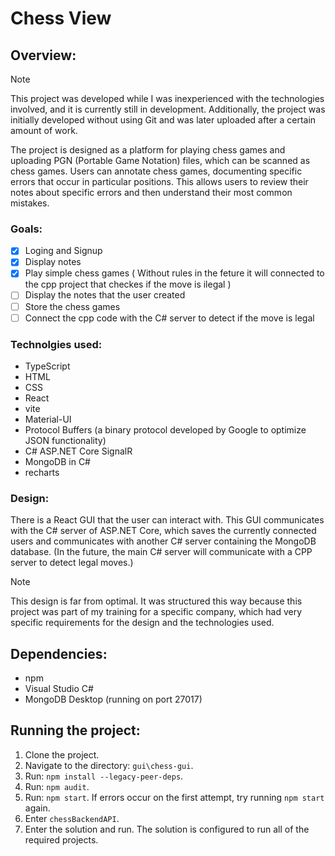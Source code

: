 # Chess View

## Overview:
> [!Note]
> This project was developed while I was inexperienced with the technologies involved, and it is currently still in development.
> Additionally, the project was initially developed without using Git and was later uploaded after a certain amount of work.

The project is designed as a platform for playing chess games and uploading PGN (Portable Game Notation) files, which can be scanned as chess games. Users can annotate chess games, documenting specific errors that occur in particular positions. This allows users to review their notes about specific errors and then understand their most common mistakes.

### Goals:
- [x] Loging and Signup
- [x] Display notes
- [x] Play simple chess games ( Without rules in the feture it will connected to the cpp project that checkes if the move is ilegal )
- [ ] Display the notes that the user created
- [ ] Store the chess games
- [ ] Connect the cpp code with the C# server to detect if the move is legal 

### Technolgies used:
- TypeScript
- HTML
- CSS
- React
- vite
- Material-UI
- Protocol Buffers (a binary protocol developed by Google to optimize JSON functionality)
- C# ASP.NET Core SignalR
- MongoDB in C#
- recharts

### Design:
There is a React GUI that the user can interact with. This GUI communicates with the C# server of ASP.NET Core, which saves the currently connected users and communicates with another C# server containing the MongoDB database. (In the future, the main C# server will communicate with a CPP server to detect legal moves.)
> [!Note]
> This design is far from optimal. It was structured this way because this project was part of my training for a specific company, which had very specific requirements for the design and the technologies used.

## Dependencies:
- npm
- Visual Studio C#
- MongoDB Desktop (running on port 27017)

## Running the project:
1. Clone the project.
2. Navigate to the directory: `gui\chess-gui`.
3. Run: `npm install --legacy-peer-deps`.
4. Run: `npm audit`.
5. Run: `npm start`. If errors occur on the first attempt, try running `npm start` again.
6. Enter `chessBackendAPI`.
7. Enter the solution and run. The solution is configured to run all of the required projects.
